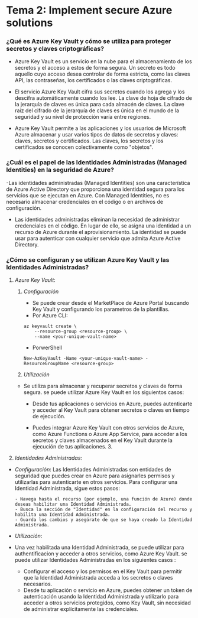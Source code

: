 # Tema 2: Implement secure Azure solutions

### ¿Qué es Azure Key Vault y cómo se utiliza para proteger secretos y claves criptográficas?

- Azure Key Vault es un servicio en la nube para el almacenamiento de los secretos y el acceso a estos de forma segura. Un secreto es todo aquello cuyo acceso desea controlar de forma estricta, como las claves API, las contraseñas, los certificados o las claves criptográficas.

- El servicio Azure Key Vault cifra sus secretos cuando los agrega y los descifra automáticamente cuando los lee. La clave de hoja de cifrado de la jerarquía de claves es única para cada almacén de claves. La clave raíz del cifrado de la jerarquía de claves es única en el mundo de la seguridad y su nivel de protección varía entre regiones.

- Azure Key Vault permite a las aplicaciones y los usuarios de Microsoft Azure almacenar y usar varios tipos de datos de secretos y claves: claves, secretos y certificados. Las claves, los secretos y los certificados se conocen colectivamente como "objetos".

### ¿Cuál es el papel de las Identidades Administradas (Managed Identities) en la seguridad de Azure?

-Las identidades administradas (Managed Identities) son una característica de Azure Active Directory que proporciona una identidad segura para los servicios que se ejecutan en Azure. Con Managed Identities, no es necesario almacenar credenciales en el código o en archivos de configuración.

- Las identidades administradas eliminan la necesidad de administrar credenciales en el código. En lugar de ello, se asigna una identidad a un recurso de Azure durante el aprovisionamiento. La identidad se puede usar para autenticar con cualquier servicio que admita Azure Active Directory.

### ¿Cómo se configuran y se utilizan Azure Key Vault y las Identidades Administradas?

1. _Azure Key Vault_:

   1. _Configuración_

      - Se puede crear desde el MarketPlace de Azure Portal buscando Key Vault y configurando los parametros de la plantillas.
      - Por Azure CLI:

      ```
      az keyvault create \
          --resource-group <resource-group> \
          --name <your-unique-vault-name>
      ```

      - PorwerShell

      ```
      New-AzKeyVault -Name <your-unique-vault-name> -ResourceGroupName <resource-group>
      ```

   2. _Utilización_

   - Se utiliza para almacenar y recuperar secretos y claves de forma segura. se puede utilizar Azure Key Vault en los siguientos casos:

     - Desde tus aplicaciones o servicios en Azure, puedes autenticarte y acceder al Key Vault para obtener secretos o claves en tiempo de ejecución.

     - Puedes integrar Azure Key Vault con otros servicios de Azure, como Azure Functions o Azure App Service, para acceder a los secretos y claves almacenados en el Key Vault durante la ejecución de tus aplicaciones. 3.

2. _Identidades Administradas_:

- _Configuración_: Las Identidades Administradas son entidades de seguridad que puedes crear en Azure para asignarles permisos y utilizarlas para autenticarte en otros servicios. Para configurar una Identidad Administrada, sigue estos pasos:

      - Navega hasta el recurso (por ejemplo, una función de Azure) donde deseas habilitar una Identidad Administrada.
      - Busca la sección de "Identidad" en la configuración del recurso y habilita una Identidad Administrada.
      - Guarda los cambios y asegúrate de que se haya creado la Identidad Administrada.

- _Utilización_:
- Una vez habilitada una Identidad Administrada, se puede utilizar para authentificacion y acceder a otros servicios, como Azure Key Vault. se puede utilizar Identidades Administradas en los siguientes casos :

  - Configurar el acceso y los permisos en el Key Vault para permitir que la Identidad Administrada acceda a los secretos o claves necesarios.
  - Desde tu aplicación o servicio en Azure, puedes obtener un token de autenticación usando la Identidad Administrada y utilizarlo para acceder a otros servicios protegidos, como Key Vault, sin necesidad de administrar explícitamente las credenciales.
